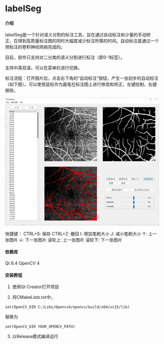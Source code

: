 # labelSeg

#### 介绍

labelSeg是一个针对语义分割的标注工具，旨在通过自动标注和少量的手动矫正，在得到高质量标注图的同时大幅度减少标注所需的时间。自动标注是通过一个预标注的卷积神经网络完成的。

目前，软件只支持对二分类的语义分割进行标注（即0-1标签）。

支持中英双语，可以在菜单栏进行切换。

标注流程：打开图片后，点击右下角的“自动标注”按钮，产生一张初步的自动标注（如下图）。可以使用鼠标作为画笔在标注图上进行修改和矫正，左键绘制，右键擦除。

![输入图片说明](example.png)

快捷键：
CTRL+S: 保存
CTRL+Z: 撤回
I: 增加笔刷大小
J: 减小笔刷大小
↑: 上一张图片
↓: 下一张图片
滚轮上: 上一张图片
滚轮下: 下一张图片

#### 依赖库
Qt 6.4
OpenCV 4

#### 安装教程

1.  使用Qt Creator打开项目

2.  将CMakeLists.txt中，

```
set(OpenCV_DIR C:/Libs/Opencv4/opencv/build/x64/vc15/lib)
```
替换为
```
set(OpenCV_DIR YOUR_OPENCV_PATH)
```

3.  以Release模式编译运行


